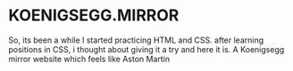 # KOENIGSEGG.MIRROR
So, its been a while I started practicing HTML and CSS. after learning positions in CSS, i thought about giving it a try and here it is. A Koenigsegg mirror website which feels like Aston Martin
